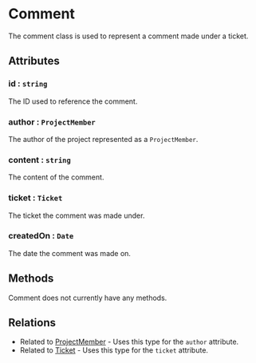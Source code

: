 # Comment

The comment class is used to represent a comment made under a ticket.

## Attributes

### id : `string`

The ID used to reference the comment.

### author : `ProjectMember`

The author of the project represented as a `ProjectMember`.

### content : `string`

The content of the comment.

### ticket : `Ticket`

The ticket the comment was made under.

### createdOn : `Date`

The date the comment was made on.

## Methods

Comment does not currently have any methods.

## Relations

-   Related to [ProjectMember](./projectMember.md) - Uses this type for the `author` attribute.
-   Related to [Ticket](./ticket.md) - Uses this type for the `ticket` attribute.
